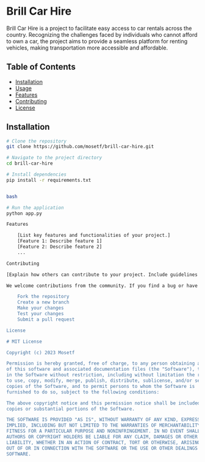 # Brill Car Hire

Brill Car Hire is a project to facilitate easy access to car rentals across the country. Recognizing the challenges faced by individuals who cannot afford to own a car, the project aims to provide a seamless platform for renting vehicles, making transportation more accessible and affordable.



## Table of Contents

- [Installation](#installation)
- [Usage](#usage)
- [Features](#features)
- [Contributing](#contributing)
- [License](#license)

## Installation


```bash
# Clone the repository
git clone https://github.com/mosetf/brill-car-hire.git

# Navigate to the project directory
cd brill-car-hire

# Install dependencies
pip install -r requirements.txt


bash

# Run the application
python app.py

Features

    [List key features and functionalities of your project.]
    [Feature 1: Describe feature 1]
    [Feature 2: Describe feature 2]
    ...

Contributing

[Explain how others can contribute to your project. Include guidelines for submitting issues, feature requests, and pull requests.]

We welcome contributions from the community. If you find a bug or have a feature request, please open an issue. If you'd like to contribute code, please follow these steps:

    Fork the repository
    Create a new branch
    Make your changes
    Test your changes
    Submit a pull request

License

# MIT License

Copyright (c) 2023 Mosetf

Permission is hereby granted, free of charge, to any person obtaining a copy
of this software and associated documentation files (the "Software"), to deal
in the Software without restriction, including without limitation the rights
to use, copy, modify, merge, publish, distribute, sublicense, and/or sell
copies of the Software, and to permit persons to whom the Software is
furnished to do so, subject to the following conditions:

The above copyright notice and this permission notice shall be included in all
copies or substantial portions of the Software.

THE SOFTWARE IS PROVIDED "AS IS", WITHOUT WARRANTY OF ANY KIND, EXPRESS OR
IMPLIED, INCLUDING BUT NOT LIMITED TO THE WARRANTIES OF MERCHANTABILITY,
FITNESS FOR A PARTICULAR PURPOSE AND NONINFRINGEMENT. IN NO EVENT SHALL THE
AUTHORS OR COPYRIGHT HOLDERS BE LIABLE FOR ANY CLAIM, DAMAGES OR OTHER
LIABILITY, WHETHER IN AN ACTION OF CONTRACT, TORT OR OTHERWISE, ARISING FROM,
OUT OF OR IN CONNECTION WITH THE SOFTWARE OR THE USE OR OTHER DEALINGS IN THE
SOFTWARE.
